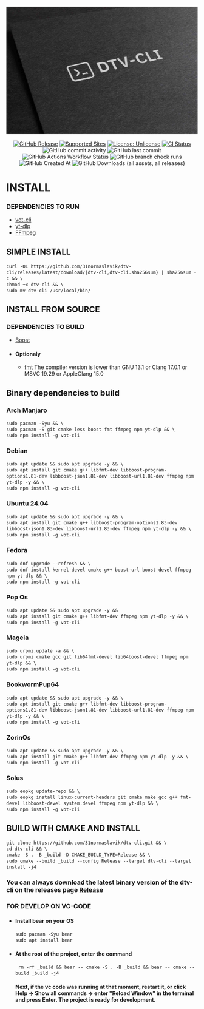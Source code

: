 <!-- MANPAGE: BEGIN EXCLUDED SECTION -->
<div align="center">

![DTV-CLI](.github/workflows/head.jpg)

[![GitHub Release](https://img.shields.io/github/v/release/31normaslavik/dtv-cli?sort=date&display_name=tag&style=for-the-badge&labelColor=green)](https://github.com/31normaslavik/dtv-cli/releases "Release")
[![Supported Sites](https://img.shields.io/badge/-Supported_Sites-brightgreen.svg?style=for-the-badge)](https://github.com/yt-dlp/yt-dlp/blob/master/supportedsites.md "Supported Sites")
[![License: Unlicense](https://img.shields.io/badge/-license-blue.svg?style=for-the-badge)](LICENSE "License")
[![CI Status](https://img.shields.io/github/actions/workflow/status/31normaslavik/dtv-cli/.github/workflows/ubuntu.yml?branch=main&label=Tests&style=for-the-badge&labelColor=4B88A2)](https://github.com/31normaslavik/dtv-cli/actions "CI Status")
![GitHub commit activity](https://img.shields.io/github/commit-activity/m/31normaslavik/dtv-cli?style=for-the-badge&labelColor=70A37F&color=ADBDFF)
![GitHub last commit](https://img.shields.io/github/last-commit/31normaslavik/dtv-cli?display_timestamp=author&style=for-the-badge&labelColor=79B473)
![GitHub Actions Workflow Status](https://img.shields.io/github/actions/workflow/status/31normaslavik/dtv-cli/.github%2Fworkflows%2Fubuntu.yml?style=for-the-badge&labelColor=505168)
![GitHub branch check runs](https://img.shields.io/github/check-runs/31normaslavik/dtv-cli/main?style=for-the-badge&labelColor=004777)
![GitHub Created At](https://img.shields.io/github/created-at/31normaslavik/dtv-cli?style=for-the-badge&labelColor=DBBEA1&color=E08E45)
![GitHub Downloads (all assets, all releases)](https://img.shields.io/github/downloads/31normaslavik/dtv-cli/total?style=for-the-badge&labelColor=379392&color=B3C0A4)


</div>
<!-- MANPAGE: END EXCLUDED SECTION -->

# INSTALL

### DEPENDENCIES TO RUN
* [vot-cli](https://github.com/FOSWLY/vot-cli)
* [yt-dlp](https://github.com/yt-dlp/yt-dlp)
* [FFmpeg](https://github.com/FFmpeg/FFmpeg)

## SIMPLE INSTALL
```
curl -OL https://github.com/31normaslavik/dtv-cli/releases/latest/download/{dtv-cli,dtv-cli.sha256sum} | sha256sum -c && \
chmod +x dtv-cli && \
sudo mv dtv-cli /usr/local/bin/
```

## INSTALL FROM SOURCE

  ### DEPENDENCIES TO BUILD
* [Boost](https://www.boost.org/)
* #### Optionaly
  * [fmt](https://fmt.dev) The compiler version is lower than GNU 13.1 or Clang 17.0.1 or MSVC 19.29 or AppleClang 15.0

## Binary dependencies to build

### Arch Manjaro
```
sudo pacman -Syu && \
sudo pacman -S git cmake less boost fmt ffmpeg npm yt-dlp && \
sudo npm install -g vot-cli
```

### Debian
```
sudo apt update && sudo apt upgrade -y && \
sudo apt install git cmake g++ libfmt-dev libboost-program-options1.81-dev libboost-json1.81-dev libboost-url1.81-dev ffmpeg npm yt-dlp -y && \
sudo npm install -g vot-cli
```
### Ubuntu 24.04
```
sudo apt update && sudo apt upgrade -y && \
sudo apt install git cmake g++ libboost-program-options1.83-dev libboost-json1.83-dev libboost-url1.83-dev ffmpeg npm yt-dlp -y && \
sudo npm install -g vot-cli

```
### Fedora
```
sudo dnf upgrade --refresh && \
sudo dnf install kernel-devel cmake g++ boost-url boost-devel ffmpeg npm yt-dlp && \
sudo npm install -g vot-cli
```
### Pop Os
```
sudo apt update && sudo apt upgrade -y &&
sudo apt install git cmake g++ libfmt-dev ffmpeg npm yt-dlp -y && \
sudo npm install -g vot-cli
```
### Mageia
```
sudo urpmi.update -a && \
sudo urpmi cmake gcc git lib64fmt-devel lib64boost-devel ffmpeg npm yt-dlp && \
sudo npm install -g vot-cli
```
### BookwormPup64
```
sudo apt update && sudo apt upgrade -y && \
sudo apt install git cmake g++ libfmt-dev libboost-program-options1.81-dev libboost-json1.81-dev libboost-url1.81-dev ffmpeg npm yt-dlp -y && \
sudo npm install -g vot-cli
```
### ZorinOs
```
sudo apt update && sudo apt upgrade -y && \
sudo apt install git cmake g++ libfmt-dev ffmpeg npm yt-dlp -y && \
sudo npm install -g vot-cli
```
### Solus
```
sudo eopkg update-repo && \
sudo eopkg install linux-current-headers git cmake make gcc g++ fmt-devel libboost-devel system.devel ffmpeg npm yt-dlp && \
sudo npm install -g vot-cli
```

## BUILD WITH CMAKE AND INSTALL
```
git clone https://github.com/31normaslavik/dtv-cli.git && \
cd dtv-cli && \
cmake -S . -B _build -D CMAKE_BUILD_TYPE=Release && \
sudo cmake --build _build --config Release --target dtv-cli --target install -j4
```

### You can always download the latest binary version of the dtv-cli on the releases page [Release](https://github.com/31normaslavik/dtv-cli/releases)

### FOR DEVELOP ON VC-CODE
* #### Install bear on your OS
  ```
  sudo pacman -Syu bear
  sudo apt install bear
  ```
* #### At the root of the project, enter the command

  ```
   rm -rf _build && bear -- cmake -S . -B _build && bear -- cmake --build _build -j4
  ```
  #### Next, if the vc code was running at that moment, restart it, or click Help -> Show all commands -> enter "Reload Window" in the terminal and press Enter. The project is ready for development.